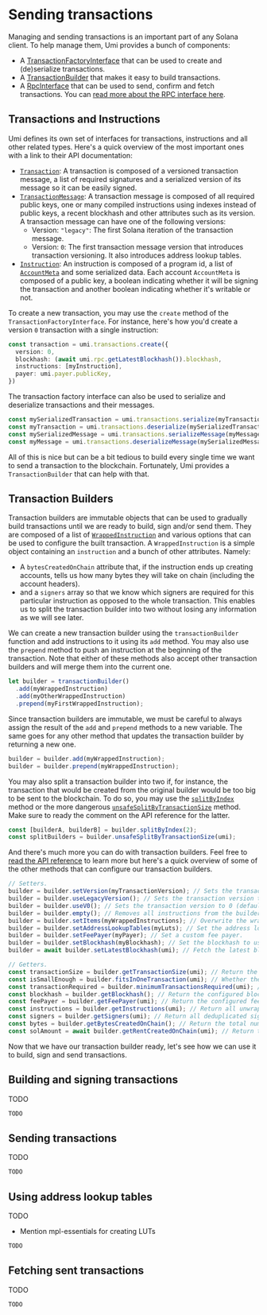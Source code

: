 # Sending transactions

Managing and sending transactions is an important part of any Solana client. To help manage them, Umi provides a bunch of components:
- A [TransactionFactoryInterface](https://umi-docs.vercel.app/interfaces/umi.TransactionFactoryInterface.html) that can be used to create and (de)serialize transactions.
- A [TransactionBuilder](https://umi-docs.vercel.app/classes/umi.TransactionBuilder.html) that makes it easy to build transactions.
- A [RpcInterface](https://umi-docs.vercel.app/interfaces/umi.RpcInterface.html) that can be used to send, confirm and fetch transactions. You can [read more about the RPC interface here](./rpc.md).

## Transactions and Instructions

Umi defines its own set of interfaces for transactions, instructions and all other related types. Here's a quick overview of the most important ones with a link to their API documentation:

- [`Transaction`](https://umi-docs.vercel.app/interfaces/umi.Transaction.html): A transaction is composed of a versioned transaction message, a list of required signatures and a serialized version of its message so it can be easily signed.
- [`TransactionMessage`](https://umi-docs.vercel.app/interfaces/umi.TransactionMessage.html): A transaction message is composed of all required public keys, one or many compiled instructions using indexes instead of public keys, a recent blockhash and other attributes such as its version. A transaction message can have one of the following versions:
  - Version: `"legacy"`: The first Solana iteration of the transaction message.
  - Version: `0`: The first transaction message version that introduces transaction versioning. It also introduces address lookup tables.
- [`Instruction`](https://umi-docs.vercel.app/interfaces/umi.Instruction.html): An instruction is composed of a program id, a list of [`AccountMeta`](https://umi-docs.vercel.app/types/umi.AccountMeta.html) and some serialized data. Each account `AccountMeta` is composed of a public key, a boolean indicating whether it will be signing the transaction and another boolean indicating whether it's writable or not.

To create a new transaction, you may use the `create` method of the `TransactionFactoryInterface`. For instance, here's how you'd create a version `0` transaction with a single instruction:

```ts
const transaction = umi.transactions.create({
  version: 0,
  blockhash: (await umi.rpc.getLatestBlockhash()).blockhash,
  instructions: [myInstruction],
  payer: umi.payer.publicKey,
})
```

The transaction factory interface can also be used to serialize and deserialize transactions and their messages.

```ts
const mySerializedTransaction = umi.transactions.serialize(myTransaction);
const myTransaction = umi.transactions.deserialize(mySerializedTransaction);
const mySerializedMessage = umi.transactions.serializeMessage(myMessage);
const myMessage = umi.transactions.deserializeMessage(mySerializedMessage);
```

All of this is nice but can be a bit tedious to build every single time we want to send a transaction to the blockchain. Fortunately, Umi provides a `TransactionBuilder` that can help with that.

## Transaction Builders

Transaction builders are immutable objects that can be used to gradually build transactions until we are ready to build, sign and/or send them. They are composed of a list of [`WrappedInstruction`](https://umi-docs.vercel.app/types/umi.WrappedInstruction.html) and various options that can be used to configure the built transaction. A `WrappedInstruction` is a simple object containing an `instruction` and a bunch of other attributes. Namely:
- A `bytesCreatedOnChain` attribute that, if the instruction ends up creating accounts, tells us how many bytes they will take on chain (including the account headers).
- and a `signers` array so that we know which signers are required for this particular instruction as opposed to the whole transaction. This enables us to split the transaction builder into two without losing any information as we will see later.

We can create a new transaction builder using the `transactionBuilder` function and add instructions to it using its `add` method. You may also use the `prepend` method to push an instruction at the beginning of the transaction. Note that either of these methods also accept other transaction builders and will merge them into the current one.

```ts
let builder = transactionBuilder()
  .add(myWrappedInstruction)
  .add(myOtherWrappedInstruction)
  .prepend(myFirstWrappedInstruction);
```

Since transaction builders are immutable, we must be careful to always assign the result of the `add` and `prepend` methods to a new variable. The same goes for any other method that updates the transaction builder by returning a new one.

```ts
builder = builder.add(myWrappedInstruction);
builder = builder.prepend(myWrappedInstruction);
```

You may also split a transaction builder into two if, for instance, the transaction that would be created from the original builder would be too big to be sent to the blockchain. To do so, you may use the [`splitByIndex`](https://umi-docs.vercel.app/classes/umi.TransactionBuilder.html#splitByIndex) method or the more dangerous [`unsafeSplitByTransactionSize`](https://umi-docs.vercel.app/classes/umi.TransactionBuilder.html#unsafeSplitByTransactionSize) method. Make sure to ready the comment on the API reference for the latter.

```ts
const [builderA, builderB] = builder.splitByIndex(2);
const splitBuilders = builder.unsafeSplitByTransactionSize(umi);
```

And there's much more you can do with transaction builders. Feel free to [read the API reference](https://umi-docs.vercel.app/classes/umi.TransactionBuilder.html) to learn more but here's a quick overview of some of the other methods that can configure our transaction builders.

```ts
// Setters.
builder = builder.setVersion(myTransactionVersion); // Sets the transaction version.
builder = builder.useLegacyVersion(); // Sets the transaction version to "legacy".
builder = builder.useV0(); // Sets the transaction version to 0 (default).
builder = builder.empty(); // Removes all instructions from the builder but keeps the configurations.
builder = builder.setItems(myWrappedInstructions); // Overwrite the wrapped instructions with the given ones.
builder = builder.setAddressLookupTables(myLuts); // Set the address lookup tables, only for version 0 transactions.
builder = builder.setFeePayer(myPayer); // Set a custom fee payer.
builder = builder.setBlockhash(myBlockhash); // Set the blockhash to use for the transaction.
builder = await builder.setLatestBlockhash(umi); // Fetch the latest blockhash and use it for the transaction.

// Getters.
const transactionSize = builder.getTransactionSize(umi); // Return the size in bytes of the built transaction.
const isSmallEnough = builder.fitsInOneTransaction(umi); // Whether the built transaction would fit in one transaction.
const transactionRequired = builder.minimumTransactionsRequired(umi); // Return the minimum number of transactions required to send all instructions.
const blockhash = builder.getBlockhash(); // Return the configured blockhash if any.
const feePayer = builder.getFeePayer(umi); // Return the configured fee payer or uses `umi.payer` if none is configured.
const instructions = builder.getInstructions(umi); // Return all unwrapped instructions.
const signers = builder.getSigners(umi); // Return all deduplicated signers, including the fee payer.
const bytes = builder.getBytesCreatedOnChain(); // Return the total number of bytes that would be created on chain.
const solAmount = await builder.getRentCreatedOnChain(umi); // Return the total number of bytes that would be created on chain.
```

Now that we have our transaction builder ready, let's see how we can use it to build, sign and send transactions.

## Building and signing transactions

TODO

```ts
TODO
```

## Sending transactions

TODO

```ts
TODO
```

## Using address lookup tables

TODO
- Mention mpl-essentials for creating LUTs

```ts
TODO
```

## Fetching sent transactions

TODO

```ts
TODO
```